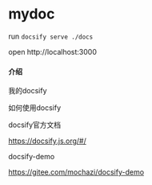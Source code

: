 # mydoc
run `docsify serve ./docs`

open http://localhost:3000

#### 介绍
我的docsify

如何使用docsify

docsify官方文档

https://docsify.js.org/#/

docsify-demo

https://gitee.com/mochazi/docsify-demo

